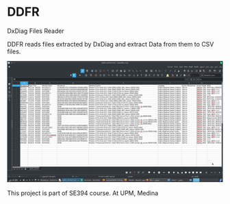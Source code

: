 # DDFR
DxDiag Files Reader

DDFR reads files extracted by DxDiag and extract Data from them to CSV files.

![DDFR_OUTPUT](https://github.com/moceap/DDFR/blob/master/ddfr.png?raw=true)

This project is part of SE394 course. At UPM, Medina
